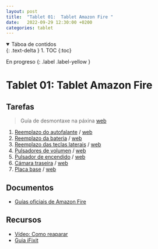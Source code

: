 ```yaml
---
layout: post
title:  "Tablet 01:  Tablet Amazon Fire "
date:   2022-09-29 12:30:00 +0200
categories: tablet
---
```


<details open markdown="block">
  <summary>
    Táboa de contidos
  </summary>
  {: .text-delta }
1. TOC
{:toc}
</details>

En progreso
{: .label .label-yellow }

# Tablet 01:  Tablet Amazon Fire  

## Tarefas
> Guía de desmontaxe na páxina [web](https://nadiemellamagallina.com/es/manuales/tablets-2/amazon-796/amazon-fire-797/)

1. [Reemplazo do autofalante]({{site.baseurl}}/taller/tablet/01/01_autofalante.pdf) / [web](https://nadiemellamagallina.com/es/manuales/tablets-2/amazon-796/amazon-fire-797/)
2.  [Reemplazo da bateria]({{site.baseurl}}/taller/tablet/01/02_remplazo_bateria.pdf)  / [web](https://nadiemellamagallina.com/es/manuales/tablets-2/amazon-796/amazon-fire-797/bater-a-6803)
3.  [Reemplazo das teclas laterais]({{site.baseurl}}/taller/tablet/01/03_teclas_laterais.pdf)  / [web](https://nadiemellamagallina.com/es/manuales/tablets-2/amazon-796/amazon-fire-797/teclas-laterales-6798)
4. [Pulsadores de volumen]({{site.baseurl}}/taller/tablet/01/04_pulsador_volumen.pdff)  / [web](https://nadiemellamagallina.com/es/manuales/tablets-2/amazon-796/amazon-fire-797/pulsadores-de-volumen-6796)
5. [Pulsador de encendido]({{site.baseurl}}/taller/tablet/01/05_pulsador_encendido.pdf)  / [web](https://nadiemellamagallina.com/es/manuales/tablets-2/amazon-796/amazon-fire-797/pulsador-de-encendido-6795)
6. [Cámara traseira]({{site.baseurl}}/taller/tablet/01/06_camara_traseira.pdf)  / [web](https://nadiemellamagallina.com/es/manuales/tablets-2/amazon-796/amazon-fire-797/c-mara-trasera-6797)
7. [Placa base]({{site.baseurl}}/taller/tablet/01/07_placa_base.pdf)   / [web](https://nadiemellamagallina.com/es/manuales/tablets-2/amazon-796/amazon-fire-797/placa-base-6804)


## Documentos
 - [Guías oficiais de Amazon Fire](https://www.amazon.es/gp/help/customer/display.html?nodeId=GSVHEM38SNSZE2HS)

 
## Recursos
 - [Vídeo: Como reaparar](https://www.youtube.com/watch?v=HBUFDZVnfdY&ab_channel=RepairsUniverse)
 - [Guia iFixit](https://es.ifixit.com/Gu%C3%ADa/Amazon+Fire+Tablet+(5th+Generation)+Repairability+Assessment/79137)

